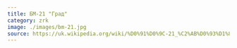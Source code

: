 ```yaml
---
title: БМ-21 "Град"
category: zrk
image: ./images/bm-21.jpg
source: https://uk.wikipedia.org/wiki/%D0%91%D0%9C-21_%C2%AB%D0%93%D1%80%D0%B0%D0%B4%C2%BB
---
```

